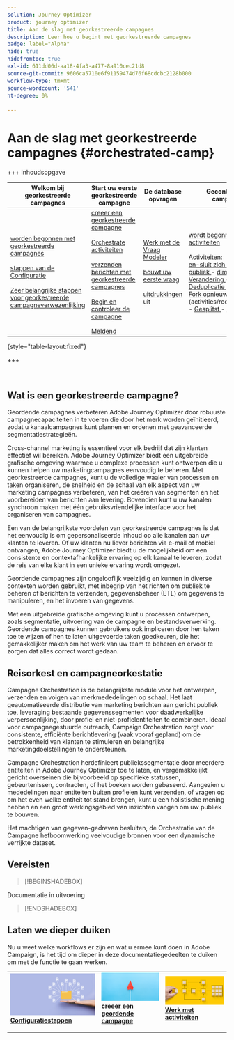 ```yaml
---
solution: Journey Optimizer
product: journey optimizer
title: Aan de slag met georkestreerde campagnes
description: Leer hoe u begint met georkestreerde campagnes
badge: label="Alpha"
hide: true
hidefromtoc: true
exl-id: 611dd06d-aa18-4fa3-a477-8a910cec21d8
source-git-commit: 9606ca5710e6f91159474d76f68cdcbc2128b000
workflow-type: tm+mt
source-wordcount: '541'
ht-degree: 0%

---
```


# Aan de slag met georkestreerde campagnes {#orchestrated-camp}


+++ Inhoudsopgave

| Welkom bij georkestreerde campagnes | Start uw eerste georkestreerde campagne | De database opvragen | Gecontroleerde campagnes |
|---|---|---|---|
| [ worden begonnen met georkestreerde campagnes ](gs-orchestrated-campaigns.md)<br/><br/>[ stappen van de Configuratie ](configuration-steps.md)<br/><br/>[ Zeer belangrijke stappen voor georkestreerde campagneverwezenlijking ](gs-campaign-creation.md) | [ creeer een georkestreerde campagne ](create-orchestrated-campaign.md)<br/><br/>[ Orchestrate activiteiten ](orchestrate-activities.md)<br/><br/>[ verzenden berichten met georkestreerde campagnes ](send-messages.md)<br/><br/>[ Begin en controleer de campagne ](start-monitor-campaigns.md)<br/><br/>[ Meldend ](reporting-campaigns.md) | [ Werk met de Vraag Modeler ](orchestrated-query-modeler.md)<br/><br/>[ bouwt uw eerste vraag ](build-query.md)<br/><br/>[ uitdrukkingen ](edit-expressions.md) uit | [ wordt begonnen met activiteiten ](activities/about-activities.md)<br/><br/> Activiteiten:<br/>[ en-sluit zich aan ](activities/and-join.md) - [ bouwt publiek ](activities/build-audience.md) - [ dimensie van de Verandering ](activities/change-dimension.md) - [ combineert ](activities/combine.md) - [ Deduplicatie ](activities/deduplication.md) - [ Verrijking ](activities/enrichment.md) - [ Fork ](activities/fork.md) opnieuw verzoening ](activities/reconciliation.md) - [ Gesplitst ](activities/split.md) - [ wacht ](activities/wait.md)[ |

{style="table-layout:fixed"}

+++

<br/>

## Wat is een georkestreerde campagne?

Geordende campagnes verbeteren Adobe Journey Optimizer door robuuste campagnecapaciteiten in te voeren die door het merk worden geïnitieerd, zodat u kanaalcampagnes kunt plannen en ordenen met geavanceerde segmentatiestrategieën.

Cross-channel marketing is essentieel voor elk bedrijf dat zijn klanten effectief wil bereiken. Adobe Journey Optimizer biedt een uitgebreide grafische omgeving waarmee u complexe processen kunt ontwerpen die u kunnen helpen uw marketingcampagnes eenvoudig te beheren. Met georkestreerde campagnes, kunt u de volledige waaier van processen en taken organiseren, de snelheid en de schaal van elk aspect van uw marketing campagnes verbeteren, van het creëren van segmenten en het voorbereiden van berichten aan levering. Bovendien kunt u uw kanalen synchroon maken met één gebruiksvriendelijke interface voor het organiseren van campagnes.

Een van de belangrijkste voordelen van georkestreerde campagnes is dat het eenvoudig is om gepersonaliseerde inhoud op alle kanalen aan uw klanten te leveren. Of uw klanten nu liever berichten via e-mail of mobiel ontvangen, Adobe Journey Optimizer biedt u de mogelijkheid om een consistente en contextafhankelijke ervaring op elk kanaal te leveren, zodat de reis van elke klant in een unieke ervaring wordt omgezet.

Geordende campagnes zijn ongelooflijk veelzijdig en kunnen in diverse contexten worden gebruikt, met inbegrip van het richten om publiek te beheren of berichten te verzenden, gegevensbeheer (ETL) om gegevens te manipuleren, en het invoeren van gegevens.

Met een uitgebreide grafische omgeving kunt u processen ontwerpen, zoals segmentatie, uitvoering van de campagne en bestandsverwerking. Geordende campagnes kunnen gebruikers ook impliceren door hen taken toe te wijzen of hen te laten uitgevoerde taken goedkeuren, die het gemakkelijker maken om het werk van uw team te beheren en ervoor te zorgen dat alles correct wordt gedaan.

## Reisorkest en campagneorkestatie

Campagne Orchestration is de belangrijkste module voor het ontwerpen, verzenden en volgen van merkmededelingen op schaal. Het laat geautomatiseerde distributie van marketing berichten aan gericht publiek toe, leveraging bestaande gegevenssegmenten voor daadwerkelijke verpersoonlijking, door profiel en niet-profielentiteiten te combineren. Ideaal voor campagnegestuurde outreach, Campaign Orchestration zorgt voor consistente, efficiënte berichtlevering (vaak vooraf gepland) om de betrokkenheid van klanten te stimuleren en belangrijke marketingdoelstellingen te ondersteunen.

Campagne Orchestration herdefinieert publiekssegmentatie door meerdere entiteiten in Adobe Journey Optimizer toe te laten, en vergemakkelijkt gericht overseinen die bijvoorbeeld op specifieke statussen, gebeurtenissen, contracten, of het boeken worden gebaseerd. Aangezien u mededelingen naar entiteiten buiten profielen kunt verzenden, of vragen op om het even welke entiteit tot stand brengen, kunt u een holistische mening hebben en een groot werkingsgebied van inzichten vangen om uw publiek te bouwen.

Het machtigen van gegeven-gedreven besluiten, de Orchestratie van de Campagne hefboomwerking veelvoudige bronnen voor een dynamische verrijkte dataset.

## Vereisten

>[!BEGINSHADEBOX]

Documentatie in uitvoering

>[!ENDSHADEBOX]

<!--prerequisites & permissions-->

## Laten we dieper duiken

Nu u weet welke workflows er zijn en wat u ermee kunt doen in Adobe Campaign, is het tijd om dieper in deze documentatiegedeelten te duiken om met de functie te gaan werken.

<table style="table-layout:fixed"><tr style="border: 0;">
<td>
<a href="gs-campaign-creation.md">
<img alt="Workflows openen en beheren" src="assets/do-not-localize/workflow-access.jpeg">
</a>
<div>
<a href="gs-campaign-creation.md"><strong>Configuratiestappen</strong></a>
</div>
<p>
</td>
<td>
<a href="create-orchestrated-campaign.md">
<img alt="Lood" src="assets/do-not-localize/workflow-create.jpeg">
</a>
<div><a href="create-orchestrated-campaign.md"><strong> creeer een geordende campagne </strong>
</div>
<p>
</td>
<td>
<a href="activities/about-activities.md">
<img alt="Onfrequent" src="assets/do-not-localize/workflow-activities.jpeg">
</a>
<div>
<a href="activities/about-activities.md"><strong> Werk met activiteiten </strong></a>
</div>
<p></td>
</tr></table>
